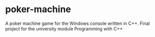 # poker-machine
A poker machine game for the Windows console written in C++. Final project for the university module Programming with C++
